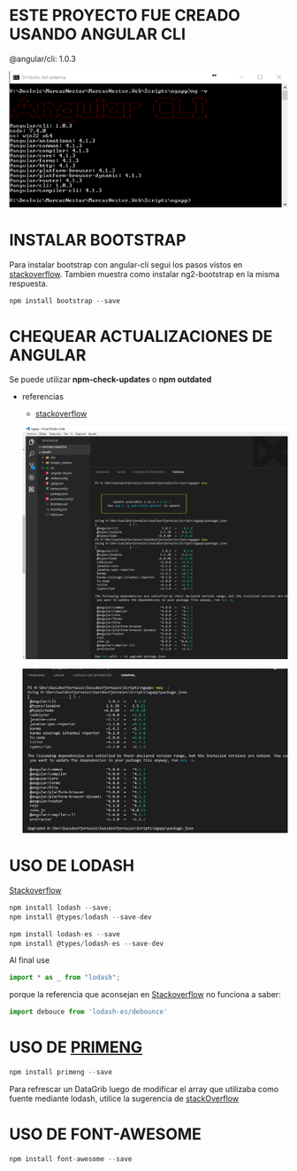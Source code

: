 # ESTE PROYECTO FUE CREADO USANDO ANGULAR CLI
@angular/cli: 1.0.3

![File](imagen_readme/file.png)

# INSTALAR BOOTSTRAP
Para instalar bootstrap con angular-cli segui los pasos vistos en
[stackoverflow](http://stackoverflow.com/questions/37649164/how-to-add-bootstrap-to-an-angular-cli-project). Tambien muestra como instalar ng2-bootstrap en la
misma respuesta.
```javascript
npm install bootstrap --save
```
# CHEQUEAR ACTUALIZACIONES DE ANGULAR

Se puede utilizar **npm-check-updates** o **npm outdated**
* referencias
    * [stackoverflow](http://stackoverflow.com/questions/36597780/how-do-i-correctly-upgrade-angular-2-npm-to-the-latest-version)

  ![File](imagen_readme/ncu.png)

  ![File](imagen_readme/ncu-a.png)
# USO DE LODASH
[Stackoverflow](https://stackoverflow.com/questions/41991178/correct-way-of-importing-and-using-lodash-in-angular)

```javascript
npm install lodash --save;
npm install @types/lodash --save-dev
```
```javascript
npm install lodash-es --save
npm install @types/lodash-es --save-dev
```


Al final use 
```javascript
import * as _ from "lodash";
```
porque la referencia que aconsejan en [Stackoverflow](https://stackoverflow.com/questions/41991178/correct-way-of-importing-and-using-lodash-in-angular) no funciona a saber:
```javascript
import debouce from 'lodash-es/debounce'
```

# USO DE [PRIMENG](https://www.primefaces.org/primeng/#/)
```javascript
npm install primeng --save
```

Para refrescar un DataGrib luego de modificar el array que utilizaba como fuente mediante lodash, utilice la sugerencia de [stackOverflow](https://stackoverflow.com/questions/40077150/how-to-programmaticaly-trigger-refresh-primeng-datatable-when-a-button-is-clicke)

# USO DE FONT-AWESOME

```javascript
npm install font-awesome --save
```

